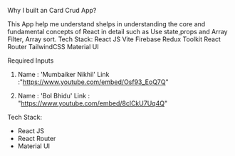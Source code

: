 Why I built an Card Crud App?

This App help me understand shelps in understanding the core and fundamental concepts of React in detail such as Use state,props and Array Filter, Array sort.
Tech Stack:
React JS
Vite
Firebase
Redux Toolkit
React Router
TailwindCSS
Material UI


Required Inputs

1) Name : 'Mumbaiker Nikhil'
   Link :"https://www.youtube.com/embed/Osf93_EoQ7Q" 
   
2) Name : 'Bol Bhidu'
   Link : "https://www.youtube.com/embed/8clCkU7Uq4Q"  

Tech Stack:
- React JS
- React Router
- Material UI
